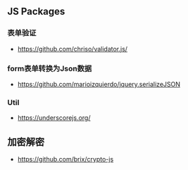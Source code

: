## JS Packages


### 表单验证
* https://github.com/chriso/validator.js/

### form表单转换为Json数据
* https://github.com/marioizquierdo/jquery.serializeJSON

### Util
* https://underscorejs.org/

## 加密解密
* https://github.com/brix/crypto-js
